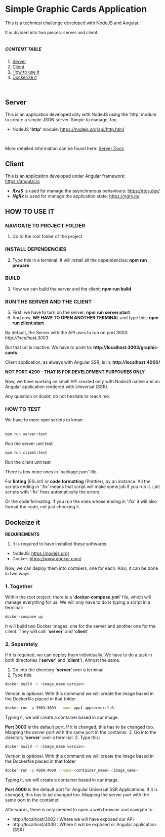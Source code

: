 <!-- markdownlint-disable MD001 MD033-->
# Simple Graphic Cards Application

This is a technical challenge developed with NodeJS and Angular.

It is divided into two pieces: server and client.
<br>
<br>

##### **CONTENT TABLE**

1. [Server](#server)
2. [Client](#client)
3. [How to use it](#how-to-use-it)
4. [Dockerize it](#docker)
<br>

## Server
<span id="server"></div>
This is an application developed only with NodeJS using the 'http' module to create a simple JSON server. Simple to manage, too.

- NodeJS **'http'** module: https://nodejs.org/api/http.html
<br>

More detailed information can be found here: [Server Docs](/server/README.md)

## Client

This is an application developed under Angular framework: https://angular.io

- **_RxJS_** is used for manage the asynchronous behaviours: <https://rxjs.dev/>
- **_NgRx_** is used for manage the application state: <https://ngrx.io/>

## HOW TO USE IT
<div id="how-to-use-it"></div>

### **NAVIGATE TO PROJECT FOLDER**
1. Go to the root folder of the project

### **INSTALL DEPENDENCIES**
2. Type this in a terminal. It will install all the dependencies: **npm run prepare**

### **BUILD**
3. Now we can build the server and the client: **npm run build**

### **RUN THE SERVER AND THE CLIENT**
5. First, we have to turn on the server: **npm run server:start** 
6. And now, **WE HAVE TO OPEN ANOTHER TERMINAL** and type this: **npm run client:start**

By default, the Server with the API uses to run on port 3003:
*http://localhost:3003*

But that url is inactive. We have to point to:
**http://localhost:3003/graphic-cards**

Client application, as always with Angular SSR, is in: **http://localhost:4000/**

**NOT PORT 4200 - THAT IS FOR DEVELOPMENT PURPOUSES ONLY**

Now, we have working an small API created only with NodeJS native and an Angular application rendered with Universal (SSR).

Any question or doubt, do not hesitate to reach me.

### **HOW TO TEST**

We have to more npm scripts to know:
<br/><br/>
```cmd
npm run server:test
```
Run the server unit test
<br>
```cmd
npm run client:test
```
Run the client unit test
<br>

There is few more ones in 'package.json' file.

For **linting** (ESLint) or **code formatting** (Prettier), by an instance.
All the scripts ending in ':fix' means that script will make some job if you run it. Lint scripts with ':fix' fixes automatically the errors.

Or the code formating. If you run the ones whose ending in ':fix' it will also format the code, not just checking it.
## Dockeize it
<span id="docker"></div>
**REQUIREMENTS**
1. It is required to have installed these softwares:
- NodeJS: https://nodejs.org/
- Docker: https://www.docker.com/

Now, we can deploy them into contaiers, one for each.
Also, it can be done in two ways:
<br/>
### 1. Together
Within the root project, there is a '**docker-compose.yml**' file, which will manage everything for us. We will only have to do is typing a script in a terminal:
```bash
docker-compose up
```
It will build two Docker images: one for the server and another one for the client. They will call: '**server**' and '**client**'

### 2. Separately
If it is required, we can deploy them individually.
We have to do a task in both directories ('**server**' and '**client**'). Almost the same.

1. Go into the directory '**server**' over a terminal.
2. Type this:
```bash
docker build -t <image_name:version>
```
Version is optional. With this command we will create the image based in the Dockerfile placed in that folder

```bash
docker run -p 3003:3003 --name app1 appserver:1.0.
```
Typing it, we will create a container based in our image.

**Port 3003** is the default port. If it is changed, this has to be changed too. Mapping the server port with the same port in the container.
3. Go into the directory '**server**' over a terminal.
2. Type this:
```bash
docker build -t <image_name:version>
```
Version is optional. With this command we will create the image based in the Dockerfile placed in that folder

```bash
docker run -p 4000:4000 --name <container_name> <image_name>
```
Typing it, we will create a container based in our image.

**Port 4000** is the default port for Angular Universal SSR Applications. If it is changed, this has to be changed too. Mapping the server port with the same port in the container.

Afterwards, there is only needed to open a web browser and navigate to:
- http://localhost/3003 : Where we will have exposed our API
- http://localhost/4000 : Where it will be exposed or Angular application. (SSR)